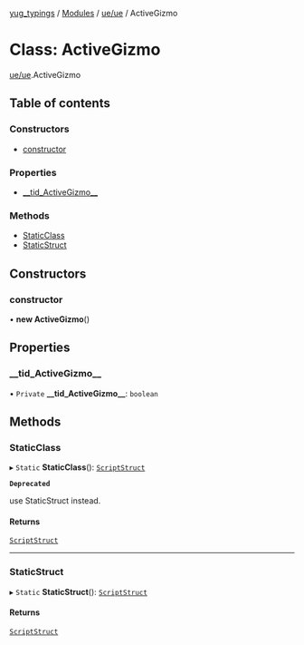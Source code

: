 [yug_typings](../README.md) / [Modules](../modules.md) / [ue/ue](../modules/ue_ue.md) / ActiveGizmo

# Class: ActiveGizmo

[ue/ue](../modules/ue_ue.md).ActiveGizmo

## Table of contents

### Constructors

- [constructor](ue_ue.ActiveGizmo.md#constructor)

### Properties

- [\_\_tid\_ActiveGizmo\_\_](ue_ue.ActiveGizmo.md#__tid_activegizmo__)

### Methods

- [StaticClass](ue_ue.ActiveGizmo.md#staticclass)
- [StaticStruct](ue_ue.ActiveGizmo.md#staticstruct)

## Constructors

### constructor

• **new ActiveGizmo**()

## Properties

### \_\_tid\_ActiveGizmo\_\_

• `Private` **\_\_tid\_ActiveGizmo\_\_**: `boolean`

## Methods

### StaticClass

▸ `Static` **StaticClass**(): [`ScriptStruct`](ue_ue.ScriptStruct.md)

**`Deprecated`**

use StaticStruct instead.

#### Returns

[`ScriptStruct`](ue_ue.ScriptStruct.md)

___

### StaticStruct

▸ `Static` **StaticStruct**(): [`ScriptStruct`](ue_ue.ScriptStruct.md)

#### Returns

[`ScriptStruct`](ue_ue.ScriptStruct.md)
